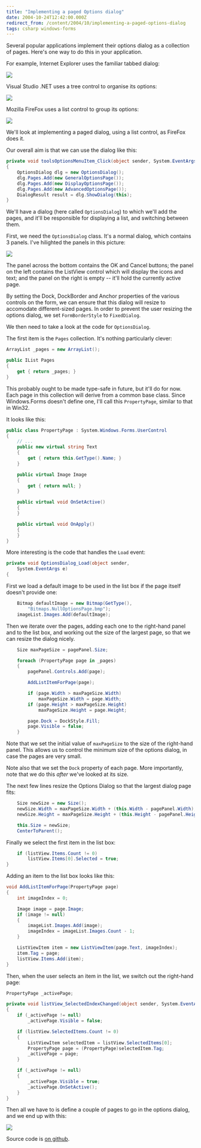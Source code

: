 ```yaml
---
title: "Implementing a paged Options dialog"
date: 2004-10-24T12:42:00.000Z
redirect_from: /content/2004/10/implementing-a-paged-options-dialog
tags: csharp windows-forms
---
```

Several popular applications implement their options dialog as a collection of pages. Here's one way to do this in your application.

For example, Internet Explorer uses the familiar tabbed dialog:

![](/images/2004/2004-10-24-implementing-a-paged-options-dialog/paged-dialog-ie.png)

Visual Studio .NET uses a tree control to organise its options:

![](/images/2004/2004-10-24-implementing-a-paged-options-dialog/paged-dialog-vstudio.png)

Mozilla FireFox uses a list control to group its options:

![](/images/2004/2004-10-24-implementing-a-paged-options-dialog/paged-dialog-firefox.png)

We'll look at implementing a paged dialog, using a list control, as FireFox does it.

Our overall aim is that we can use the dialog like this:

```c#
private void toolsOptionsMenuItem_Click(object sender, System.EventArgs e)
{
    OptionsDialog dlg = new OptionsDialog();
    dlg.Pages.Add(new GeneralOptionsPage());
    dlg.Pages.Add(new DisplayOptionsPage());
    dlg.Pages.Add(new AdvancedOptionsPage());
    DialogResult result = dlg.ShowDialog(this);
}
```

We'll have a dialog (here called `OptionsDialog`) to which we'll add the pages, and it'll be responsible for displaying a list, and switching between them.

First, we need the `OptionsDialog` class. It's a normal dialog, which contains 3 panels. I've hilighted the panels in this picture:

![](/images/2004/2004-10-24-implementing-a-paged-options-dialog/paged-dialog-regions.png)

The panel across the bottom contains the OK and Cancel buttons; the panel on the left contains the ListView control which will display the icons and text; and the panel on the right is empty -- it'll hold the currently active page.

By setting the Dock, DockBorder and Anchor properties of the various controls on the form, we can ensure that this dialog will resize to accomodate different-sized pages. In order to prevent the user resizing the options dialog, we set `FormBorderStyle` to `FixedDialog`.

We then need to take a look at the code for `OptionsDialog`.

The first item is the `Pages` collection. It's nothing particularly clever:

```c#
ArrayList _pages = new ArrayList();

public IList Pages
{
    get { return _pages; }
}
```

This probably ought to be made type-safe in future, but it'll do for now.
Each page in this collection will derive from a common base class. Since Windows.Forms doesn't define one, I'll call this `PropertyPage`, similar to that in Win32.

It looks like this:

```c#
public class PropertyPage : System.Windows.Forms.UserControl
{
    // ...
    public new virtual string Text
    {
        get { return this.GetType().Name; }
    }

    public virtual Image Image
    {
        get { return null; }
    }

    public virtual void OnSetActive()
    {
    }

    public virtual void OnApply()
    {
    }
}
```

More interesting is the code that handles the `Load` event:

```c#
private void OptionsDialog_Load(object sender,
    System.EventArgs e)
{
```

First we load a default image to be used in the list box if the page itself doesn't provide one:

```c#
    Bitmap defaultImage = new Bitmap(GetType(),
        "Bitmaps.NullOptionsPage.bmp");
    imageList.Images.Add(defaultImage);
```

Then we iterate over the pages, adding each one to the right-hand panel and to the list box, and working out the size of the largest page, so that we can resize the dialog nicely.

```c#
    Size maxPageSize = pagePanel.Size;

    foreach (PropertyPage page in _pages)
    {
        pagePanel.Controls.Add(page);

        AddListItemForPage(page);

        if (page.Width > maxPageSize.Width)
            maxPageSize.Width = page.Width;
        if (page.Height > maxPageSize.Height)
            maxPageSize.Height = page.Height;

        page.Dock = DockStyle.Fill;
        page.Visible = false;
    }
```

Note that we set the initial value of `maxPageSize` to the size of the right-hand panel. This allows us to control the minimum size of the options dialog, in case the pages are very small.

Note also that we set the `Dock` property of each page. More importantly, note that we do this _after_ we've looked at its size.

The next few lines resize the Options Dialog so that the largest dialog page fits:

```c#
    Size newSize = new Size();
    newSize.Width = maxPageSize.Width + (this.Width - pagePanel.Width);
    newSize.Height = maxPageSize.Height + (this.Height - pagePanel.Height);

    this.Size = newSize;
    CenterToParent();
```

Finally we select the first item in the list box:

```c#
    if (listView.Items.Count != 0)
        listView.Items[0].Selected = true;
}
```

Adding an item to the list box looks like this:

```c#
void AddListItemForPage(PropertyPage page)
{
    int imageIndex = 0;

    Image image = page.Image;
    if (image != null)
    {
        imageList.Images.Add(image);
        imageIndex = imageList.Images.Count - 1;
    }

    ListViewItem item = new ListViewItem(page.Text, imageIndex);
    item.Tag = page;
    listView.Items.Add(item);
}
```

Then, when the user selects an item in the list, we switch out the right-hand page:

```c#
PropertyPage _activePage;

private void listView_SelectedIndexChanged(object sender, System.EventArgs e)
{
    if (_activePage != null)
        _activePage.Visible = false;

    if (listView.SelectedItems.Count != 0)
    {
        ListViewItem selectedItem = listView.SelectedItems[0];
        PropertyPage page = (PropertyPage)selectedItem.Tag;
        _activePage = page;
    }

    if (_activePage != null)
    {
        _activePage.Visible = true;
        _activePage.OnSetActive();
    }
}
```

Then all we have to is define a couple of pages to go in the options dialog, and we end up with this:

![](/images/2004/2004-10-24-implementing-a-paged-options-dialog/paged-dialog-in-csharp.png)

Source code is [on github](https://github.com/rlipscombe/paged-options-dialog).
